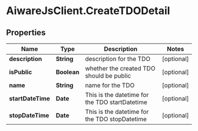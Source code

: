 # AiwareJsClient.CreateTDODetail

## Properties

Name | Type | Description | Notes
------------ | ------------- | ------------- | -------------
**description** | **String** | description for the TDO | [optional] 
**isPublic** | **Boolean** | whether the created TDO should be public | [optional] 
**name** | **String** | name for the TDO | [optional] 
**startDateTime** | **Date** | This is the datetime for the TDO startDatetime | [optional] 
**stopDateTime** | **Date** | This is the datetime for the TDO stopDatetime | [optional] 


